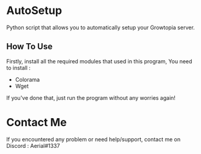 # AutoSetup
Python script that allows you to automatically setup your Growtopia server.
## How To Use
Firstly, install all the required modules that used in this program,
You need to install : 
- Colorama
- Wget

If you've done that, just run the program without any worries again!

# Contact Me
If you encountered any problem or need help/support, contact me on Discord : Aerial#1337
